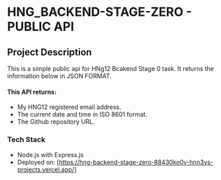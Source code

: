 # HNG_BACKEND-STAGE-ZERO - PUBLIC API 

## Project Description
This is a simple public api for HNg12 Bcakend Stage 0 task. It returns the information below in JSON FORMAT.
#### This API returns:
- My HNG12 registered email address.
- The current date and time in ISO 8601 format.
- The Github repository URL.

### Tech Stack
- Node.js with Express.js
- Deployed on: [https://hng-backend-stage-zero-88430ko0v-hnn3ys-projects.vercel.app/] 